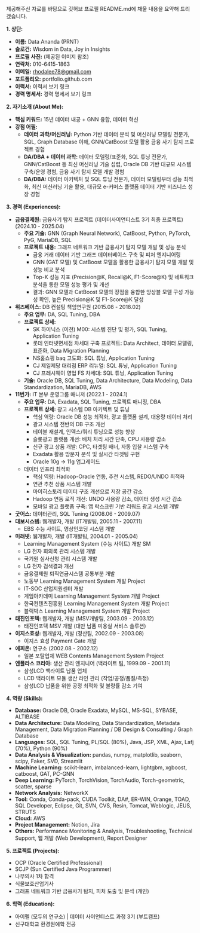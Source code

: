 제공해주신 자료를 바탕으로 깃허브 프로필 README.md에 채울 내용을 요약해 드리겠습니다.

**1. 상단:**

*   **이름:** Data Ananda (PRNT)
*   **슬로건:** Wisdom in Data, Joy in Insights
*   **프로필 사진:** (제공된 이미지 참조)
*   **연락처:** 010-6415-1863
*   **이메일:** rhodalee78@gmail.com
*   **포트폴리오:** portfolio.github.com
*   **이력서:** 이력서 보기 링크
*   **경력 명세서:** 경력 명세서 보기 링크

**2. 자기소개 (About Me):**

*   **핵심 키워드:** 15년 데이터 내공 + GNN 융합, 데이터 혁신
*   **강점 어필:**
    *   **데이터 과학/머신러닝:** Python 기반 데이터 분석 및 머신러닝 모델링 전문가, SQL, Graph Database 이해, GNN/CatBoost 모델 활용 금융 사기 탐지 프로젝트 경험
    *   **DA/DBA + 데이터 과학:** 데이터 모델링/표준화, SQL 튜닝 전문가, GNN/CatBoost 등 최신 머신러닝 기술 섭렵, Oracle DB 기반 대규모 시스템 구축/운영 경험, 금융 사기 탐지 모델 개발 경험
    *   **DA/DBA:** 데이터 아키텍처 및 SQL 튜닝 전문가, 데이터 모델링부터 성능 최적화, 최신 머신러닝 기술 활용, 대규모 e-커머스 플랫폼 데이터 기반 비즈니스 성장 경험

**3. 경력 (Experiences):**

*   **금융결제원:** 금융사기 탐지 프로젝트 (데이터사이언티스트 3기 최종 프로젝트) (2024.10 - 2025.04)
    *   **주요 기술:** GNN (Graph Neural Network), CatBoost, Python, PyTorch, PyG, MariaDB, SQL
    *   **프로젝트 내용:** 그래프 네트워크 기반 금융사기 탐지 모델 개발 및 성능 분석
        *   금융 거래 데이터 기반 그래프 데이터베이스 구축 및 피처 엔지니어링
        *   GNN (GAT 모델) 및 CatBoost 모델을 활용한 금융사기 탐지 모델 개발 및 성능 비교 분석
        *   Top-K 성능 지표 (Precision@K, Recall@K, F1-Score@K) 및 네트워크 분석을 통한 모델 성능 평가 및 개선
        *   결과: GNN 모델과 CatBoost 모델의 장점을 융합한 앙상블 모델 구성 가능성 확인, 높은 Precision@K 및 F1-Score@K 달성
*   **위즈베이스:** DB 컨설팅 책임연구원 (2015.08 - 2018.02)
    *   **주요 업무:** DA, SQL Tuning, DBA
    *   **프로젝트 상세:**
        *   SK 하이닉스 (이천) M00: 시스템 진단 및 평가, SQL Tuning, Application Tuning
        *   롯데 인터넷면세점 차세대 구축 프로젝트: Data Architect, 데이터 모델링, 표준화, Data Migration Planning
        *   NS홈쇼핑 baq 고도화: SQL 튜닝, Application Tuning
        *   CJ 제일제당 대리점 ERP 리뉴얼: SQL 튜닝, Application Tuning
        *   CJ 프레시웨이 영업 FS 차세대: SQL 튜닝, Application Tuning
    *   **기술:** Oracle DB, SQL Tuning, Data Architecture, Data Modeling, Data Standardization, MariaDB, AWS
*   **11번가:** IT 본부 운영그룹 매니저 (2022.1 - 2024.1)
    *   **주요 업무:** DA, Exadata, SQL Tuning, 프로젝트 매니징, DBA
    *   **프로젝트 상세:** 광고 시스템 DB 아키텍트 및 튜닝
        *   핵심 역량: Oracle DB 성능 최적화, 광고 플랫폼 설계, 대용량 데이터 처리
        *   광고 시스템 전반의 DB 구조 개선
        *   테이블 재설계, 인덱스/쿼리 튜닝으로 성능 향상
        *   슬롯광고 플랫폼 개선: 배치 처리 시간 단축, CPU 사용량 감소
        *   신규 광고 상품 개발: CPC, 타겟팅 배너, 자동 입찰 시스템 구축
        *   Exadata 활용 방문자 분석 및 실시간 타겟팅 구현
        *   Oracle 10g → 11g 업그레이드
    *   데이터 인프라 최적화
        *   핵심 역량: Hadoop-Oracle 연동, 추천 시스템, REDO/UNDO 최적화
        *   연관 추천 상품 시스템 개발
        *   마이히스토리 데이터 구조 개선으로 저장 공간 감소
        *   Hadoop 연동 로직 개선: UNDO 사용량 감소, 데이터 생성 시간 감소
        *   모바일 광고 플랫폼 구축: 앱 락스크린 기반 리워드 광고 시스템 개발
*   **굿어스:** 데이터관리, SQL Tuning (2008.06 - 2009.07)
*   **대보시스템:** 웹개발자, 개발 (IT개발팀, 2005.11 - 2007.11)
    *   EBS 수능 사이트, 영상인코딩 시스템 개발
*   **미래넷:** 웹개발자, 개발 (IT개발팀, 2004.01 - 2005.04)
    *   Learning Management System (수능 사이트) 개발 SM
    *   LG 전자 회의록 관리 시스템 개발
    *   국기원 심사신청 관리 시스템 개발
    *   LG 전자 검색결과 개선
    *   금융결제원 퇴직연금시스템 공통부분 개발
    *   노동부 Learning Management System 개발 Project
    *   IT-SOC 산업지원센터 개발
    *   게임아카데미 Learning Management System 개발 Project
    *   한국컨텐츠진흥원 Learning Management System 개발 Project
    *   블랙박스 Learning Management System 개발 Project
*   **태진인포텍:** 웹개발자, 개발 (MSV개발팀, 2003.09 - 2003.12)
    *   태진인포텍 MSV 개발 (대만 납품 미용실 서비스 솔루션)
*   **이지스효성:** 웹개발자, 개발 (정산팀, 2002.09 - 2003.08)
    *   이지스 효성 Payment Gate 개발
*   **에피온:** 연구소 (2002.08 - 2002.12)
    *   일본 포탈업체 WEB Contents Management System Project
*   **엔플라스 코리아:** 생산 관리 엔지니어 (백라이트 팀, 1999.09 - 2001.11)
    *   삼성LCD 백라이트 납품 업체
    *   LCD 백라이트 모듈 생산 라인 관리 (작업/공정/품질/측정)
    *   삼성LCD 납품을 위한 공정 최적화 및 불량률 감소 기여

**4. 역량 (Skills):**

*   **Database:** Oracle DB, Oracle Exadata, MySQL, MS-SQL, SYBASE, ALTIBASE
*   **Data Architecture:** Data Modeling, Data Standardization, Metadata Management, Data Migration Planning / DB Design & Consulting / Graph Database
*   **Languages:** SQL, SQL Tuning, PL/SQL (80%), Java, JSP, XML, Ajax, Lafj (70%), Python (90%)
*   **Data Analysis & Visualization:** pandas, numpy, matplotlib, seaborn, scipy, Faker, SVD, Streamlit
*   **Machine Learning:** scikit-learn, imbalanced-learn, lightgbm, xgboost, catboost, GAT, PC-GNN
*   **Deep Learning:** PyTorch, TorchVision, TorchAudio, Torch-geometric, scatter, sparse
*   **Network Analysis:** NetworkX
*   **Tool:** Conda, Conda-pack, CUDA Toolkit, DA#, ER-WIN, Orange, TOAD, SQL Developer, Eclipse, Git, SVN, CVS, Resin, Tomcat, Weblogic, JEUS, STRUTS
*   **Cloud:** AWS
*   **Project Management:** Notion, Jira
*   **Others:** Performance Monitoring & Analysis, Troubleshooting, Technical Support, 웹 개발 (Web Development), Report Designer

**5. 프로젝트 (Projects):**

*   OCP (Oracle Certified Professional)
*   SCJP (Sun Certified Java Programmer)
*   나무의사 1차 합격
*   식물보호산업기사
*   그래프 네트워크 기반 금융사기 탐지, 피처 도출 및 분석 (개인)

**6. 학력 (Education):**

*   아이펠 (모두의 연구소) | 데이터 사이언티스트 과정 3기 (부트캠프)
*   신구대학교 환경원예학 전공
